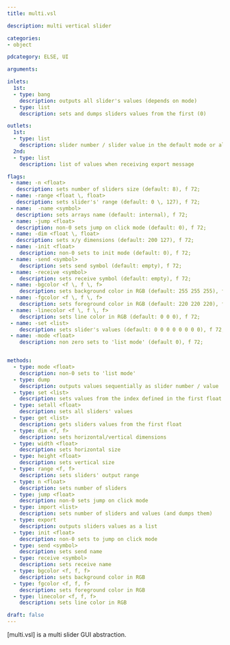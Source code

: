 ```yaml
---
title: multi.vsl

description: multi vertical slider

categories:
- object

pdcategory: ELSE, UI

arguments:

inlets:
  1st:
  - type: bang
    description: outputs all slider's values (depends on mode)
  - type: list
    description: sets and dumps sliders values from the first (0)

outlets:
  1st:
  - type: list
    description: slider number / slider value in the default mode or all values as a list in the "list mode"
  2nd:
  - type: list
    description: list of values when receiving export message

flags: 
 - name: -n <float>
   description: sets number of sliders size (default: 8), f 72;
 - name: -range <float \, float>
   description: sets slider's' range (default: 0 \, 127), f 72;
 - name:  -name <symbol>
   description: sets arrays name (default: internal), f 72;
 - name: -jump <float>
   description: non-0 sets jump on click mode (default: 0), f 72;
 - name: -dim <float \, float>
   description: sets x/y dimensions (default: 200 127), f 72;
 - name: -init <float>
    description: non-0 sets to init mode (default: 0), f 72;
 - name: -send <symbol>
    description: sets send symbol (default: empty), f 72;
 - name: -receive <symbol>
    description: sets receive symbol (default: empty), f 72;
 - name: -bgcolor <f \, f \, f>
    description: sets background color in RGB (default: 255 255 255), f 72;
 - name: -fgcolor <f \, f \, f>
    description: sets foreground color in RGB (default: 220 220 220), f 72;
 - name: -linecolor <f \, f \, f>
    description: sets line color in RGB (default: 0 0 0), f 72;
 - name: -set <list>
    description: sets slider's values (default: 0 0 0 0 0 0 0 0), f 72;
 - name: -mode <float>
    description: non zero sets to 'list mode' (default 0), f 72;


methods:
  - type: mode <float>
    description: non-0 sets to 'list mode'
  - type: dump
    description: outputs values sequentially as slider number / value
  - type: set <list>
    description: sets values from the index defined in the first float
  - type: setall <float>
    description: sets all sliders' values
  - type: get <list>
    description: gets sliders values from the first float
  - type: dim <f, f>
    description: sets horizontal/vertical dimensions
  - type: width <float>
    description: sets horizontal size
  - type: height <float>
    description: sets vertical size
  - type: range <f, f>
    description: sets sliders' output range
  - type: n <float>
    description: sets number of sliders
  - type: jump <float>
    description: non-0 sets jump on click mode
  - type: import <list>
    description: sets number of sliders and values (and dumps them)
  - type: export
    description: outputs sliders values as a list
  - type: init <float>
    description: non-0 sets to jump on click mode
  - type: send <symbol>
    description: sets send name
  - type: receive <symbol>
    description: sets receive name
  - type: bgcolor <f, f, f>
    description: sets background color in RGB
  - type: fgcolor <f, f, f>
    description: sets foreground color in RGB
  - type: linecolor <f, f, f>
    description: sets line color in RGB

draft: false
---
```


[multi.vsl] is a multi slider GUI abstraction.
